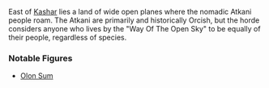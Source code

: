 East of [Kashar](../Kashar/index.md) lies a land of wide open planes where the nomadic Atkani people roam. The Atkani are primarily and historically Orcish, but the horde considers anyone who lives by the "Way Of The Open Sky" to be equally of their people, regardless of species.

### Notable Figures
- [Olon Sum](../../People/Atkani/Olon%20Sum.md)